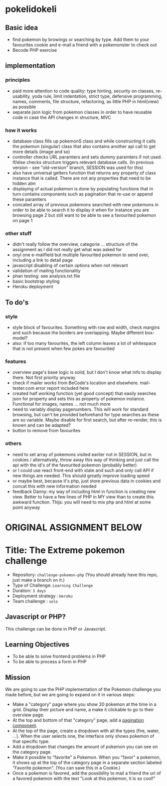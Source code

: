 # pokelidokeli

## Basic idea
- find pokemon by browings or searching by type. Add them to your favourites cookie and e-mail a friend with a pokemonster to check out
- Becode PHP exercise

## implementation
### principles
- paid more attention to code quality: type hinting, security on classes, re-usability, yoda rule, limit indentation, strict type, defensive programming, names, comments, file structure, refactoring, as little PHP in html(view) as possible
- separate json logic from pokemon classes in order to have reusable code in case the API changes in structure, MVC
### how it works
- database class fills up pokemonS class and while constructing it calls the pokemon (singular) class that also contains another api call to get more details (image and so)
- controller checks URL paramters and sets dummy paramters if not used. If/else checks structure triggers relevant database calls. (In previous version - see "old-version" branch, SESSION was used for this)
- also have universal getters function that returns any property of class instance that is called. There are not any properties that need to be hidden atm
- displaying of actual pokemon is done by populating functions that in turn contains components such as pagination that re-use or append these paramters
- concated array of previous pokemons searched with new pokemons in order to be able to search it to display it when for instance you are browsing page 2 but still want to be able to see a favourited pokemon on page 1
### other stuff
- didn't really follow the overview, categorie ... structure of the assignment as I did not really get what was asked for
- onyl one e-mailfield but multiple favourited pokemon to send over, including a link to detail page
- javascript disabling of certain options when not relevant
- validation of mailing functionaltiy
- phan testing: see analysis.txt file 
- basic bootstrap styling
- Heroku deployment

## To do's
### style
- style block of favourites. Something with row and width, check margins and such because the borders are overlapping. Maybe different box-model?
- also: if too many favourites, the left column leaves a lot of whitespace that is not present when few pokes are favourited
### features
- overview page's base logic is solid, but I don't know what info to display there. Not first priority anyway
- check if mailer works from BeCode's location and elsewhere. mail-tester.com error report included here
- created half working function (yet good concept) that easily searches json for property and sets this as property of pokemon instance. Functional for images, names ... not much more
- need to variably display pagenumbers. This will work for standard browsing, but can't be provided beforehand for type searches as these are so variable. Maybe disable for first search, but after re-render, this is known and can be adapted? 
- button to remove from favourites
### others
- need to set array of pokemons visited earlier not in SESSION, but in cookies / alternatively, throw away this way of thinking and just call the api with the id's of the favourited pokemon (probably better)
- or I could use react front-end with state and such and only call API if new things are needed. This should greatly improve loading speed
- or maybe best, because it's php, just store previous data in cookies and concat this with new information needed
- feedback Danny: my way of including html in function is creating new view. Better to have a few lines of PHP in MY view than to create this awkward function. Thijs: you will need to mix php and html at some point anyway

# ORIGINAL ASSIGNMENT BELOW

# Title: The Extreme pokemon challenge
- Repository: `challenge-pokemon-php` (You should already have this repo, just make a branch on it.)
- Type of Challenge: `Learning Challenge`
- Duration: `3 days`
- Deployment strategy : `Heroku`
- Team challenge : `solo`

## Javascript or PHP?
This challenge can be done in PHP or Javascript.

## Learning Objectives
- To be able to solve frontend problems in PHP
- To be able to process a form in PHP

## Mission
We are going to use the PHP implementation of the Pokemon challenge you made before, but we are going to expand on it in various steps:

- Make a "category" page where you show 20 pokemon at the time in a grid. Display their picture and name, a make it clickable to go to their overview page.
- At the top and bottom of that "category" page, add a [pagination component](https://getbootstrap.com/docs/4.0/components/pagination/).
- At the top of the page, create a dropdown with all the types (fire, water, ...). When the user selects one, the interface only shows pokemon of that specific type.
- Add a dropdown that changes the amount of pokemon you can see on the category page.
- Make it possible to "favorite" a Pokemon. When you "favor" a pokemon, it shows up at the top of the category page in a separate section labeled "Favorite pokemon". (You can save this in a Cookie.)
- Once a pokemon is favored, add the possibility to mail a friend the url of a favored pokemon with the text "Look at this pokemon, it is so cool!"
